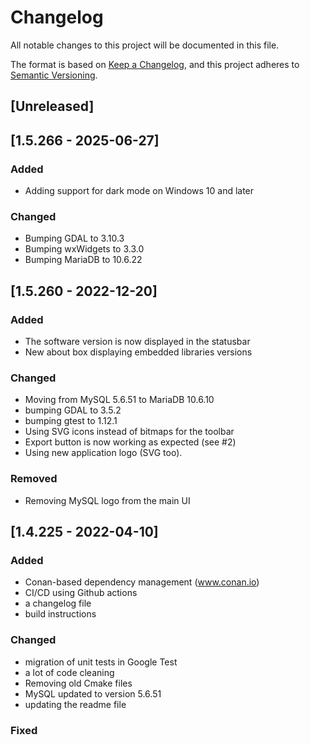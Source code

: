 # Changelog
All notable changes to this project will be documented in this file.

The format is based on [Keep a Changelog](https://keepachangelog.com/en/1.0.0/),
and this project adheres to [Semantic Versioning](https://semver.org/spec/v2.0.0.html).

## [Unreleased]



## [1.5.266 - 2025-06-27]

### Added

- Adding support for dark mode on Windows 10 and later

### Changed

- Bumping GDAL to 3.10.3
- Bumping wxWidgets to 3.3.0
- Bumping MariaDB to 10.6.22

## [1.5.260 - 2022-12-20]

### Added

- The software version is now displayed in the statusbar
- New about box displaying embedded libraries versions

### Changed

- Moving from MySQL 5.6.51 to MariaDB 10.6.10
- bumping GDAL to 3.5.2
- bumping gtest to 1.12.1
- Using SVG icons instead of bitmaps for the toolbar
- Export button is now working as expected (see #2)
- Using new application logo (SVG too).

### Removed

- Removing MySQL logo from the main UI


## [1.4.225 - 2022-04-10]

### Added

- Conan-based dependency management (www.conan.io)
- CI/CD using Github actions
- a changelog file
- build instructions 

### Changed

- migration of unit tests in Google Test
- a lot of code cleaning
- Removing old Cmake files
- MySQL updated to version 5.6.51
- updating the readme file

### Fixed

